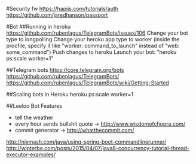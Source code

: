 #Security fw
https://hapijs.com/tutorials/auth
https://github.com/jaredhanson/passport

#Bot
##Running in heroku
https://github.com/rubenlagus/TelegramBots/issues/106
Change your bot type to longpolling
Change your heroku app type to worker (inside the procfile, specify it like "worker: command_to_launch" instead of "web: some_command")
Push changes to heroku
Launch your bot: "heroku ps:scale worker=1"

##Telegram bots
https://core.telegram.org/bots
https://github.com/rubenlagus/TelegramBots/
https://github.com/rubenlagus/TelegramBots/wiki/Getting-Started

##Scaling bots in Heroku
heroku ps:scale worker=1


##Leeloo Bot Features
* tell the weather
* every hour sends bullshit quote -> http://www.wisdomofchopra.com/
* commit generator -> http://whatthecommit.com/


http://nixmash.com/java/using-spring-boot-commandlinerunner/
http://winterbe.com/posts/2015/04/07/java8-concurrency-tutorial-thread-executor-examples/
